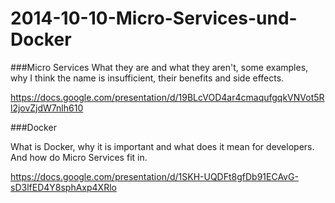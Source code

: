 2014-10-10-Micro-Services-und-Docker
==================================


###Micro Services
What they are and what they aren't, some examples, why I think the name is insufficient, their benefits and side effects.

https://docs.google.com/presentation/d/19BLcVOD4ar4cmaqufgqkVNVot5Rl2jovZjdW7nlh610

###Docker

What is Docker, why it is important and what does it mean for developers. And how do Micro Services fit in.

https://docs.google.com/presentation/d/1SKH-UQDFt8gfDb91ECAvG-sD3lfED4Y8sphAxp4XRlo

